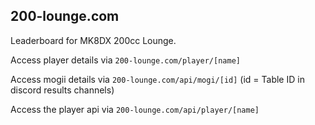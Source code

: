 ## 200-lounge.com

Leaderboard for MK8DX 200cc Lounge.

Access player details via `200-lounge.com/player/[name]`

Access mogii details via `200-lounge.com/api/mogi/[id]` (id = Table ID in discord results channels)

Access the player api via `200-lounge.com/api/player/[name]`